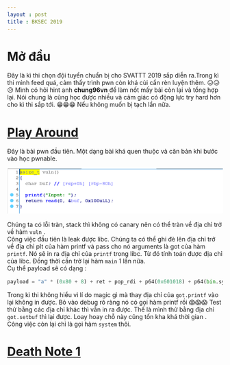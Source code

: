 ```yaml
---
layout : post 
title : BKSEC 2019  
--- 
```


# Mở đầu  
Đây là kì thi chọn đội tuyển chuẩn bị cho SVATTT 2019 sắp diễn ra.Trong kì thi mình feed quá, cảm thấy trình pwn còn khá cùi cần rèn luyện thêm.  😥😥😥 Mình có hỏi hint anh **chung96vn** để làm nốt mấy bài còn lại và tổng hợp lại. Nói chung là cũng học được nhiều và cảm giác có động lực try hard hơn cho kì thi sắp tới. 😁😁😁 Nếu không muốn bị tạch lần nữa.   

# [**Play Around**](https://github.com/hacmao/hacmao.github.io/raw/master/Pwnable/BKSEC2019/playaround/play_around)    

Đây là bài pwn đầu tiên. Một dạng bài khá quen thuộc và căn bản khi bước vào học pwnable.  

![](/Pwnable/BKSEC2019/playaround/hinh1.PNG)  

Chúng ta có lỗi tràn, stack thì không có canary nên có thể tràn về địa chỉ trở về hàm ```vuln``` .   
Công việc đầu tiên là leak được libc. Chúng ta có thể ghi đè lên địa chỉ trở về địa chỉ plt của hàm printf và pass cho nó arguments là got của hàm ```printf```. Nó sẽ in ra địa chỉ của ```printf``` trong libc. Từ đó tính toán được địa chỉ của libc. Đồng thời cần trở lại hàm ```main``` 1 lần nữa.   
Cụ thể payload sẽ có dạng : 
```python 
payload = "a" * (0x80 + 8) + ret + pop_rdi + p64(0x601018) + p64(bin.sym['printf']) + ret + p64(bin.sym['vuln'])
``` 
Trong kì thi không hiểu vì lí do magic gì mà thay địa chỉ của ```got.printf``` vào lại không in được. Bỏ vào debug rõ ràng nó có gọi hàm printf rồi 😱😱😱 Test thử bằng các địa chỉ khác thì vẫn in ra được. Thế là mình thử bằng địa chỉ ```got.setbuf``` thì lại được. Loay hoay chỗ này cũng tốn kha khá thời gian .  
Công việc còn lại chỉ là gọi hàm ```system``` thôi.  

# [**Death Note 1**](https://github.com/hacmao/hacmao.github.io/raw/master/Pwnable/BKSEC2019/deadnote1/Dead_Note_Lv1)  




